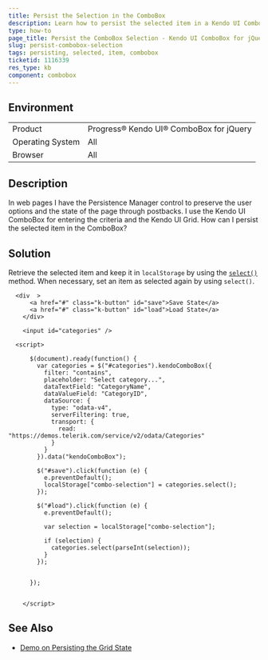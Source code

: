```yaml
---
title: Persist the Selection in the ComboBox
description: Learn how to persist the selected item in a Kendo UI ComboBox.
type: how-to
page_title: Persist the ComboBox Selection - Kendo UI ComboBox for jQuery
slug: persist-combobox-selection
tags: persisting, selected, item, combobox
ticketid: 1116339
res_type: kb
component: combobox
---
```


## Environment

<table>
 <tr>
  <td>Product</td>
  <td>Progress® Kendo UI® ComboBox for jQuery</td> 
 </tr>
 <tr>
  <td>Operating System</td>
  <td>All</td>
 </tr>
 <tr>
  <td>Browser</td>
  <td>All</td>
 </tr>
</table>

## Description

In web pages I have the Persistence Manager control to preserve the user options and the state of the page through postbacks. I use the Kendo UI ComboBox for entering the criteria and the Kendo UI Grid. How can I persist the selected item in the ComboBox?

## Solution

Retrieve the selected item and keep it in `localStorage` by using the [`select()`](https://docs.telerik.com/kendo-ui/api/javascript/ui/combobox/methods/select) method. When necessary, set an item as selected again by using `select()`.

```dojo
  <div  >
      <a href="#" class="k-button" id="save">Save State</a>
      <a href="#" class="k-button" id="load">Load State</a>
    </div>

    <input id="categories" />

  <script>

      $(document).ready(function() {
        var categories = $("#categories").kendoComboBox({
          filter: "contains",
          placeholder: "Select category...",
          dataTextField: "CategoryName",
          dataValueField: "CategoryID",
          dataSource: {
            type: "odata-v4",
            serverFiltering: true,
            transport: {
              read: "https://demos.telerik.com/service/v2/odata/Categories"
            }
          }
        }).data("kendoComboBox");

        $("#save").click(function (e) {
          e.preventDefault();
          localStorage["combo-selection"] = categories.select();
        });

        $("#load").click(function (e) {
          e.preventDefault();

          var selection = localStorage["combo-selection"];

          if (selection) {
            categories.select(parseInt(selection));
          }
        });


      });


    </script>
```

## See Also

* [Demo on Persisting the Grid State](https://demos.telerik.com/kendo-ui/grid/persist-state)
